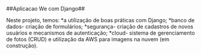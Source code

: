 ##Aplicacao We com Django##

Neste projeto, temos:
*a utilização de boas práticas com Django;
*banco de dados- criação de formulários;
*segurança- criação de cadastros de novos usuários e mecanismos de autenticação; 
*cloud- sistema de gerenciamento de fotos (CRUD) e utilização da AWS para imagens na nuvem (em construção).
